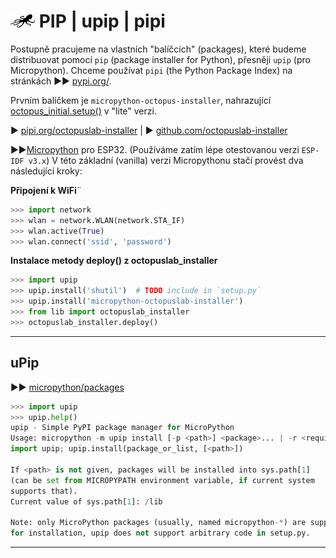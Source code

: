 # ![logo](img/logo_small.png) PIP | upip | pipi

Postupně pracujeme na vlastních "balíčcích" (packages), které budeme distribuovat pomocí `pip` (package installer for Python), přesněji `upip` (pro Micropython). Chceme používat `pipi` (the Python Package Index) na stránkách ►► [pypi.org/](https://pypi.org/).


Prvním balíčkem je `micropython-octopus-installer`, nahrazující [octopus_initial.setup()](../install/#octopus_initialsetup) v "lite" verzi.

► [pipi.org/octopuslab-installer](https://pypi.org/project/micropython-octopuslab-installer/#data) | 
► [github.com/octopuslab-installer](https://github.com/octopusengine/octopuslab-installer)


►►[Micropython](http://micropython.org/download/esp32/) pro ESP32. (Používáme zatím lépe otestovanou verzi `ESP-IDF v3.x`)
V této základní (vanilla) verzi Micropythonu stačí provést dva následující kroky:

**Připojení k WiFi**¨

```python
>>> import network
>>> wlan = network.WLAN(network.STA_IF)
>>> wlan.active(True)
>>> wlan.connect('ssid', 'password')
```

**Instalace metody deploy() z octopuslab_installer**
```python
>>> import upip
>>> upip.install('shutil')  # TODO include in `setup.py`
>>> upip.install('micropython-octopuslab-installer')
>>> from lib import octopuslab_installer
>>> octopuslab_installer.deploy()
```

---

## uPip

►► [micropython/packages](https://docs.micropython.org/en/latest/reference/packages.html)


```python
>>> import upip
>>> upip.help()
upip - Simple PyPI package manager for MicroPython
Usage: micropython -m upip install [-p <path>] <package>... | -r <requirements.txt>
import upip; upip.install(package_or_list, [<path>])

If <path> is not given, packages will be installed into sys.path[1]
(can be set from MICROPYPATH environment variable, if current system
supports that).
Current value of sys.path[1]: /lib

Note: only MicroPython packages (usually, named micropython-*) are supported
for installation, upip does not support arbitrary code in setup.py.
```




---
